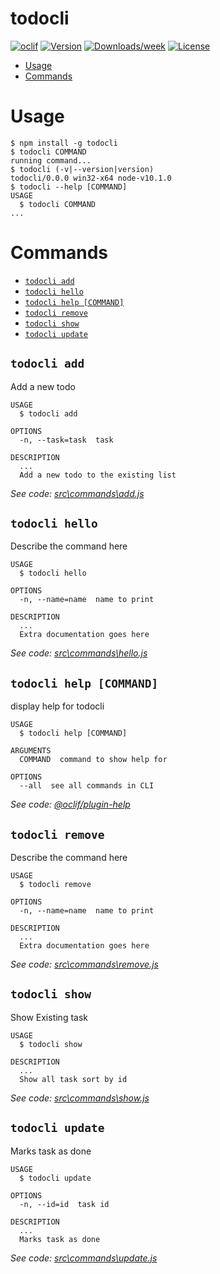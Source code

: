 todocli
=======



[![oclif](https://img.shields.io/badge/cli-oclif-brightgreen.svg)](https://oclif.io)
[![Version](https://img.shields.io/npm/v/todocli.svg)](https://npmjs.org/package/todocli)
[![Downloads/week](https://img.shields.io/npm/dw/todocli.svg)](https://npmjs.org/package/todocli)
[![License](https://img.shields.io/npm/l/todocli.svg)](https://github.com/BunditSpace/todocli/blob/master/package.json)

<!-- toc -->
* [Usage](#usage)
* [Commands](#commands)
<!-- tocstop -->
# Usage
<!-- usage -->
```sh-session
$ npm install -g todocli
$ todocli COMMAND
running command...
$ todocli (-v|--version|version)
todocli/0.0.0 win32-x64 node-v10.1.0
$ todocli --help [COMMAND]
USAGE
  $ todocli COMMAND
...
```
<!-- usagestop -->
# Commands
<!-- commands -->
* [`todocli add`](#todocli-add)
* [`todocli hello`](#todocli-hello)
* [`todocli help [COMMAND]`](#todocli-help-command)
* [`todocli remove`](#todocli-remove)
* [`todocli show`](#todocli-show)
* [`todocli update`](#todocli-update)

## `todocli add`

Add a new todo

```
USAGE
  $ todocli add

OPTIONS
  -n, --task=task  task

DESCRIPTION
  ...
  Add a new todo to the existing list
```

_See code: [src\commands\add.js](https://github.com/BunditSpace/todocli/blob/v0.0.0/src\commands\add.js)_

## `todocli hello`

Describe the command here

```
USAGE
  $ todocli hello

OPTIONS
  -n, --name=name  name to print

DESCRIPTION
  ...
  Extra documentation goes here
```

_See code: [src\commands\hello.js](https://github.com/BunditSpace/todocli/blob/v0.0.0/src\commands\hello.js)_

## `todocli help [COMMAND]`

display help for todocli

```
USAGE
  $ todocli help [COMMAND]

ARGUMENTS
  COMMAND  command to show help for

OPTIONS
  --all  see all commands in CLI
```

_See code: [@oclif/plugin-help](https://github.com/oclif/plugin-help/blob/v2.2.1/src\commands\help.ts)_

## `todocli remove`

Describe the command here

```
USAGE
  $ todocli remove

OPTIONS
  -n, --name=name  name to print

DESCRIPTION
  ...
  Extra documentation goes here
```

_See code: [src\commands\remove.js](https://github.com/BunditSpace/todocli/blob/v0.0.0/src\commands\remove.js)_

## `todocli show`

Show Existing task

```
USAGE
  $ todocli show

DESCRIPTION
  ...
  Show all task sort by id
```

_See code: [src\commands\show.js](https://github.com/BunditSpace/todocli/blob/v0.0.0/src\commands\show.js)_

## `todocli update`

Marks task as done 

```
USAGE
  $ todocli update

OPTIONS
  -n, --id=id  task id

DESCRIPTION
  ...
  Marks task as done
```

_See code: [src\commands\update.js](https://github.com/BunditSpace/todocli/blob/v0.0.0/src\commands\update.js)_
<!-- commandsstop -->
